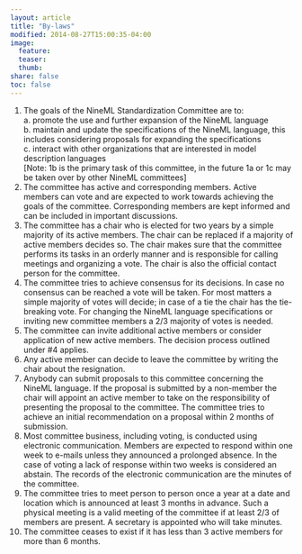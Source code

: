 ```yaml
---
layout: article
title: "By-laws"
modified: 2014-08-27T15:00:35-04:00
image:
  feature:
  teaser:
  thumb:
share: false
toc: false
---
```


1. The goals of the NineML Standardization Committee are to:  
  a. promote the use and further expansion of the NineML language  
  b. maintain and update the specifications of the NineML language, this includes considering proposals for expanding the   specifications  
  c. interact with other organizations that are interested in model description languages  
    [Note: 1b is the primary task of this committee, in the future 1a or 1c may be taken over by other NineML committees]
1. The committee has active and corresponding members. Active members can vote and are expected to work towards achieving the goals of the committee. Corresponding members are kept informed and can be included in important discussions.
1. The committee has a chair who is elected for two years by a simple majority of its active members. The chair can be replaced if a majority of active members decides so. The chair makes sure that the committee performs its tasks in an orderly manner and is responsible for calling meetings and organizing a vote. The chair is also the official contact person for the committee.
1. The committee tries to achieve consensus for its decisions. In case no consensus can be reached a vote will be taken. For most matters a simple majority of votes will decide; in case of a tie the chair has the tie-breaking vote. For changing the NineML language specifications or inviting new committee members a 2/3 majority of votes is needed.
1. The committee can invite additional active members or consider application of new active members. The decision process outlined under #4 applies.
1. Any active member can decide to leave the committee by writing the chair about the resignation.
1. Anybody can submit proposals to this committee concerning the NineML language. If the proposal is submitted by a non-member the chair will appoint an active member to take on the responsibility of presenting the proposal to the committee. The committee tries to achieve an initial recommendation on a proposal within 2 months of submission.
1. Most committee business, including voting, is conducted using electronic communication. Members are expected to respond within one week to e-mails unless they announced a prolonged absence. In the case of voting a lack of response within two weeks is considered an abstain. The records of the electronic communication are the minutes of the committee.
1. The committee tries to meet person to person once a year at a date and location which is announced at least 3 months in advance. Such a physical meeting is a valid meeting of the committee if at least 2/3 of members are present. A secretary is appointed who will take minutes.
1. The committee ceases to exist if it has less than 3 active members for more than 6 months.